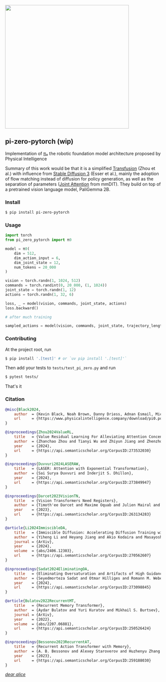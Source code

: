 <img src="./fig3.png" width="400px"></img>

## pi-zero-pytorch (wip)

Implementation of <a href="https://www.physicalintelligence.company/blog/pi0">π₀</a> the robotic foundation model architecture proposed by Physical Intelligence

Summary of this work would be that it is a simplified <a href="https://github.com/lucidrains/transfusion-pytorch">Transfusion</a> (Zhou et al.) with influence from <a href="https://arxiv.org/abs/2403.03206">Stable Diffusion 3</a> (Esser et al.), mainly the adoption of flow matching instead of diffusion for policy generation, as well as the separation of parameters (<a href="https://github.com/lucidrains/mmdit/blob/main/mmdit/mmdit_pytorch.py#L43">Joint Attention</a> from mmDIT). They build on top of a pretrained vision language model, PaliGemma 2B.

### Install

```bash
$ pip install pi-zero-pytorch
```

### Usage

```python
import torch
from pi_zero_pytorch import π0

model = π0(
    dim = 512,
    dim_action_input = 6,
    dim_joint_state = 12,
    num_tokens = 20_000
)

vision = torch.randn(1, 1024, 512)
commands = torch.randint(0, 20_000, (1, 1024))
joint_state = torch.randn(1, 12)
actions = torch.randn(1, 32, 6)

loss, _ = model(vision, commands, joint_state, actions)
loss.backward()

# after much training

sampled_actions = model(vision, commands, joint_state, trajectory_length = 32) # (1, 32, 6)
```

### Contributing

At the project root, run

```bash
$ pip install '.[test]' # or `uv pip install '.[test]'`
```

Then add your tests to `tests/test_pi_zero.py` and run

```bash
$ pytest tests/
```

That's it

### Citation

```bibtex
@misc{Black2024,
    author  = {Kevin Black, Noah Brown, Danny Driess, Adnan Esmail, Michael Equi, Chelsea Finn, Niccolo Fusai, Lachy Groom, Karol Hausman, Brian Ichter, Szymon Jakubczak, Tim Jones, Liyiming Ke, Sergey Levine, Adrian Li-Bell, Mohith Mothukuri, Suraj Nair, Karl Pertsch, Lucy Xiaoyang Shi, James Tanner, Quan Vuong, Anna Walling, Haohuan Wang, Ury Zhilinsky},
    url     = {https://www.physicalintelligence.company/download/pi0.pdf}
}
```

```bibtex
@inproceedings{Zhou2024ValueRL,
    title   = {Value Residual Learning For Alleviating Attention Concentration In Transformers},
    author  = {Zhanchao Zhou and Tianyi Wu and Zhiyun Jiang and Zhenzhong Lan},
    year    = {2024},
    url     = {https://api.semanticscholar.org/CorpusID:273532030}
}
```

```bibtex
@inproceedings{Duvvuri2024LASERAW,
    title   = {LASER: Attention with Exponential Transformation},
    author  = {Sai Surya Duvvuri and Inderjit S. Dhillon},
    year    = {2024},
    url     = {https://api.semanticscholar.org/CorpusID:273849947}
}
```

```bibtex
@inproceedings{Darcet2023VisionTN,
    title   = {Vision Transformers Need Registers},
    author  = {Timoth'ee Darcet and Maxime Oquab and Julien Mairal and Piotr Bojanowski},
    year    = {2023},
    url     = {https://api.semanticscholar.org/CorpusID:263134283}
}
```

```bibtex
@article{Li2024ImmiscibleDA,
    title   = {Immiscible Diffusion: Accelerating Diffusion Training with Noise Assignment},
    author  = {Yiheng Li and Heyang Jiang and Akio Kodaira and Masayoshi Tomizuka and Kurt Keutzer and Chenfeng Xu},
    journal = {ArXiv},
    year    = {2024},
    volume  = {abs/2406.12303},
    url     = {https://api.semanticscholar.org/CorpusID:270562607}
}
```

```bibtex
@inproceedings{Sadat2024EliminatingOA,
    title   = {Eliminating Oversaturation and Artifacts of High Guidance Scales in Diffusion Models},
    author  = {Seyedmorteza Sadat and Otmar Hilliges and Romann M. Weber},
    year    = {2024},
    url     = {https://api.semanticscholar.org/CorpusID:273098845}
}
```

```bibtex
@article{Bulatov2022RecurrentMT,
    title   = {Recurrent Memory Transformer},
    author  = {Aydar Bulatov and Yuri Kuratov and Mikhail S. Burtsev},
    journal = {ArXiv},
    year    = {2022},
    volume  = {abs/2207.06881},
    url     = {https://api.semanticscholar.org/CorpusID:250526424}
}
```

```bibtex
@inproceedings{Bessonov2023RecurrentAT,
    title   = {Recurrent Action Transformer with Memory},
    author  = {A. B. Bessonov and Alexey Staroverov and Huzhenyu Zhang and Alexey K. Kovalev and D. Yudin and Aleksandr I. Panov},
    year    = {2023},
    url     = {https://api.semanticscholar.org/CorpusID:259188030}
}
```

[*dear alice*](https://www.youtube.com/watch?v=z-Ng5ZvrDm4)
